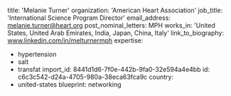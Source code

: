 title: 'Melanie Turner'
organization: 'American Heart Association'
job_title: 'International Science Program Director'
email_address: melanie.turner@heart.org
post_nominal_letters: MPH
works_in: 'United States, United Arab Emirates, India, Japan, China, Italy'
link_to_biography: www.linkedin.com/in/melturnermph
expertise:
  - hypertension
  - salt
  - transfat
import_id: 8441d1d6-7f0e-442b-9fa0-32e594a4e4bb
id: c6c3c542-d24a-4705-980a-38eca63fca9c
country:
  - united-states
blueprint: networking
